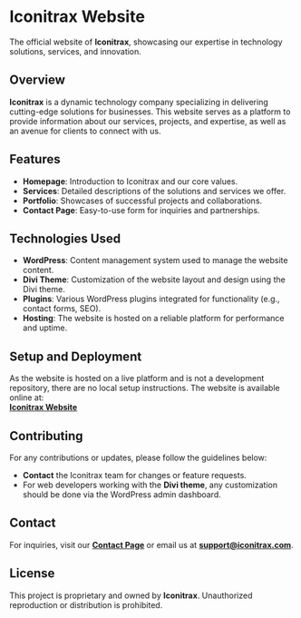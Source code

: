 # <strong>Iconitrax Website</strong>

The official website of <strong>Iconitrax</strong>, showcasing our expertise in technology solutions, services, and innovation.

## <strong>Overview</strong>

<strong>Iconitrax</strong> is a dynamic technology company specializing in delivering cutting-edge solutions for businesses. This website serves as a platform to provide information about our services, projects, and expertise, as well as an avenue for clients to connect with us.

## <strong>Features</strong>

<ul>
  <li><strong>Homepage</strong>: Introduction to Iconitrax and our core values.</li>
  <li><strong>Services</strong>: Detailed descriptions of the solutions and services we offer.</li>
  <li><strong>Portfolio</strong>: Showcases of successful projects and collaborations.</li>
  <li><strong>Contact Page</strong>: Easy-to-use form for inquiries and partnerships.</li>
</ul>

## <strong>Technologies Used</strong>

<ul>
  <li><strong>WordPress</strong>: Content management system used to manage the website content.</li>
  <li><strong>Divi Theme</strong>: Customization of the website layout and design using the Divi theme.</li>
  <li><strong>Plugins</strong>: Various WordPress plugins integrated for functionality (e.g., contact forms, SEO).</li>
  <li><strong>Hosting</strong>: The website is hosted on a reliable platform for performance and uptime.</li>
</ul>

## <strong>Setup and Deployment</strong>

As the website is hosted on a live platform and is not a development repository, there are no local setup instructions. The website is available online at:  
<a href="https://www.iconitrax.com/" target="_blank"><strong>Iconitrax Website</strong></a>

## <strong>Contributing</strong>

For any contributions or updates, please follow the guidelines below:  
<ul>
  <li><strong>Contact</strong> the Iconitrax team for changes or feature requests.</li>
  <li>For web developers working with the <strong>Divi theme</strong>, any customization should be done via the WordPress admin dashboard.</li>
</ul>

## <strong>Contact</strong>

For inquiries, visit our <a href="https://www.iconitrax.com/contact" target="_blank"><strong>Contact Page</strong></a> or email us at <a href="mailto:support@iconitrax.com"><strong>support@iconitrax.com</strong></a>.

## <strong>License</strong>

This project is proprietary and owned by <strong>Iconitrax</strong>. Unauthorized reproduction or distribution is prohibited.
